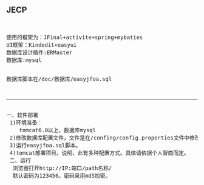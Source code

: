 <h2>JECP</h2><br>
<pre>
使用的框架为：JFinal+activite+spring+mybaties
UI框架：Kindedit+easyui
数据库设计插件:ERMaster
数据库:mysql

数据库脚本在/doc/数据库/easyjfoa.sql
<hr>
一、软件部署
 1)环境准备：
    tomcat6.0以上，数据库mysql
 2)修改数据库配置文件，文件是在/confing/config.properties文件中修改。
 3)运行easyjfoa.sql脚本。
 4)tomcat部署项目。说明，此有多种配置方式。具体请依据个人智商而定。
 二、运行
  浏览器打开http://IP:端口/path名称/
  默认密码为123456。密码采用md5加密。
  </pre>
